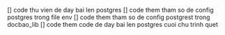 [] code thu vien de day bai len postgres
[] code them tham so de config postgres trong file env 
[] code them tham so de config postgrest trong docbao_lib 
[] code them code de day bai len postgres cuoi chu trinh quet 

